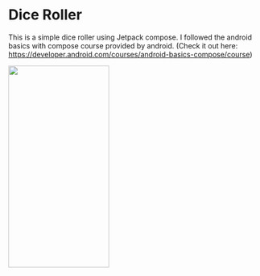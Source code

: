 # Dice Roller
This is a simple dice roller using Jetpack compose. I followed the android basics with compose course provided by android. 
(Check it out here: https://developer.android.com/courses/android-basics-compose/course)


<img src="[gif](https://github.com/user-attachments/assets/2e8a5654-cf3b-4a2d-acc0-6e491efe8ee4)" width="200" height="400" />
